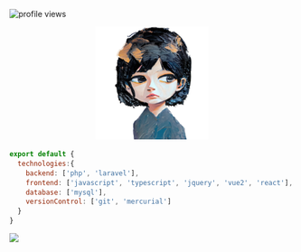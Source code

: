 ![profile views](https://komarev.com/ghpvc/?username=rogeraabbccdd)

<div align="center">
  <img src="image/painting.png" height="200">
</div>

```js
export default {
  technologies:{
    backend: ['php', 'laravel'],
    frontend: ['javascript', 'typescript', 'jquery', 'vue2', 'react'],
    database: ['mysql'],
    versionControl: ['git', 'mercurial']
  }
}
```
<img src="https://github-profile-summary-cards.vercel.app/api/cards/profile-details?username=Changtingweiyuanyuan&theme=calm" height="200">
